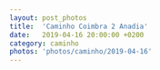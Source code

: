 ```yaml
---
layout: post_photos
title:  'Caminho Coimbra 2 Anadia'
date:   2019-04-16 20:00:00 +0200
category: caminho
photos: 'photos/caminho/2019-04-16'
---
```



